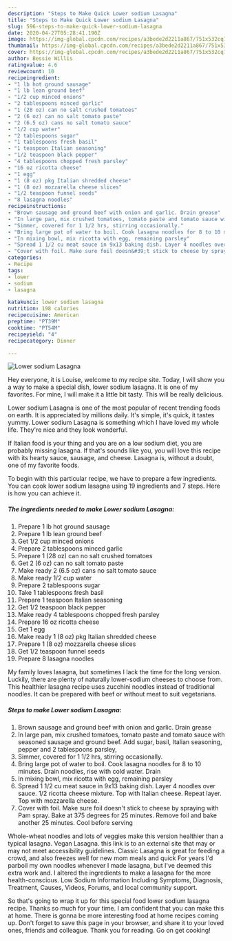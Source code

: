 ```yaml
---
description: "Steps to Make Quick Lower sodium Lasagna"
title: "Steps to Make Quick Lower sodium Lasagna"
slug: 596-steps-to-make-quick-lower-sodium-lasagna
date: 2020-04-27T05:28:41.190Z
image: https://img-global.cpcdn.com/recipes/a3bede2d2211a867/751x532cq70/lower-sodium-lasagna-recipe-main-photo.jpg
thumbnail: https://img-global.cpcdn.com/recipes/a3bede2d2211a867/751x532cq70/lower-sodium-lasagna-recipe-main-photo.jpg
cover: https://img-global.cpcdn.com/recipes/a3bede2d2211a867/751x532cq70/lower-sodium-lasagna-recipe-main-photo.jpg
author: Bessie Willis
ratingvalue: 4.6
reviewcount: 10
recipeingredient:
- "1 lb hot ground sausage"
- "1 lb lean ground beef"
- "1/2 cup minced onions"
- "2 tablespoons minced garlic"
- "1 (28 oz) can no salt crushed tomatoes"
- "2 (6 oz) can no salt tomato paste"
- "2 (6.5 oz) cans no salt tomato sauce"
- "1/2 cup water"
- "2 tablespoons sugar"
- "1 tablespoons fresh basil"
- "1 teaspoon Italian seasoning"
- "1/2 teaspoon black pepper"
- "4 tablespoons chopped fresh parsley"
- "16 oz ricotta cheese"
- "1 egg"
- "1 (8 oz) pkg Italian shredded cheese"
- "1 (8 oz) mozzarella cheese slices"
- "1/2 teaspoon funnel seeds"
- "8 lasagna noodles"
recipeinstructions:
- "Brown sausage and ground beef with onion and garlic. Drain grease"
- "In large pan, mix crushed tomatoes, tomato paste and tomato sauce with seasoned sausage and ground beef. Add sugar, basil, Italian seasoning, pepper and 2 tablespoons parsley,"
- "Simmer, covered for 1 1/2 hrs, stirring occasionally."
- "Bring large pot of water to boil. Cook lasagna noodles for 8 to 10 minutes. Drain noodles, rise with cold water. Drain"
- "In mixing bowl, mix ricotta with egg, remaining parsley"
- "Spread 1 1/2 cu meat sauce in 9x13 baking dish. Layer 4 noodles over sauce. 1/2 ricotta cheese mixture. Top with Italian cheese. Repeat layer. Top with mozzarella cheese."
- "Cover with foil. Make sure foil doesn&#39;t stick to cheese by spraying with Pam spray. Bake at 375 degrees for 25 minutes. Remove foil and bake another 25 minutes. Cool before serving"
categories:
- Recipe
tags:
- lower
- sodium
- lasagna

katakunci: lower sodium lasagna 
nutrition: 198 calories
recipecuisine: American
preptime: "PT39M"
cooktime: "PT54M"
recipeyield: "4"
recipecategory: Dinner

---
```



![Lower sodium Lasagna](https://img-global.cpcdn.com/recipes/a3bede2d2211a867/751x532cq70/lower-sodium-lasagna-recipe-main-photo.jpg)

Hey everyone, it is Louise, welcome to my recipe site. Today, I will show you a way to make a special dish, lower sodium lasagna. It is one of my favorites. For mine, I will make it a little bit tasty. This will be really delicious.

Lower sodium Lasagna is one of the most popular of recent trending foods on earth. It is appreciated by millions daily. It's simple, it's quick, it tastes yummy. Lower sodium Lasagna is something which I have loved my whole life. They're nice and they look wonderful.

If Italian food is your thing and you are on a low sodium diet, you are probably missing lasagna. If that&#39;s sounds like you, you will love this recipe with its hearty sauce, sausage, and cheese. Lasagna is, without a doubt, one of my favorite foods.


To begin with this particular recipe, we have to prepare a few ingredients. You can cook lower sodium lasagna using 19 ingredients and 7 steps. Here is how you can achieve it.

<!--inarticleads1-->

##### The ingredients needed to make Lower sodium Lasagna:

1. Prepare 1 lb hot ground sausage
1. Prepare 1 lb lean ground beef
1. Get 1/2 cup minced onions
1. Prepare 2 tablespoons minced garlic
1. Prepare 1 (28 oz) can no salt crushed tomatoes
1. Get 2 (6 oz) can no salt tomato paste
1. Make ready 2 (6.5 oz) cans no salt tomato sauce
1. Make ready 1/2 cup water
1. Prepare 2 tablespoons sugar
1. Take 1 tablespoons fresh basil
1. Prepare 1 teaspoon Italian seasoning
1. Get 1/2 teaspoon black pepper
1. Make ready 4 tablespoons chopped fresh parsley
1. Prepare 16 oz ricotta cheese
1. Get 1 egg
1. Make ready 1 (8 oz) pkg Italian shredded cheese
1. Prepare 1 (8 oz) mozzarella cheese slices
1. Get 1/2 teaspoon funnel seeds
1. Prepare 8 lasagna noodles


My family loves lasagna, but sometimes I lack the time for the long version. Luckily, there are plenty of naturally lower-sodium cheeses to choose from. This healthier lasagna recipe uses zucchini noodles instead of traditional noodles. It can be prepared with beef or without meat to suit vegetarians. 

<!--inarticleads2-->

##### Steps to make Lower sodium Lasagna:

1. Brown sausage and ground beef with onion and garlic. Drain grease
1. In large pan, mix crushed tomatoes, tomato paste and tomato sauce with seasoned sausage and ground beef. Add sugar, basil, Italian seasoning, pepper and 2 tablespoons parsley,
1. Simmer, covered for 1 1/2 hrs, stirring occasionally.
1. Bring large pot of water to boil. Cook lasagna noodles for 8 to 10 minutes. Drain noodles, rise with cold water. Drain
1. In mixing bowl, mix ricotta with egg, remaining parsley
1. Spread 1 1/2 cu meat sauce in 9x13 baking dish. Layer 4 noodles over sauce. 1/2 ricotta cheese mixture. Top with Italian cheese. Repeat layer. Top with mozzarella cheese.
1. Cover with foil. Make sure foil doesn&#39;t stick to cheese by spraying with Pam spray. Bake at 375 degrees for 25 minutes. Remove foil and bake another 25 minutes. Cool before serving


Whole-wheat noodles and lots of veggies make this version healthier than a typical lasagna. Vegan Lasagna. this link is to an external site that may or may not meet accessibility guidelines. Classic Lasagna is great for feeding a crowd, and also freezes well for new mom meals and quick For years I&#39;d parboil my own noodles whenever I made lasagna, but I&#39;ve deemed this extra work and. I altered the ingredients to make a lasagna for the more health-conscious. Low Sodium Information Including Symptoms, Diagnosis, Treatment, Causes, Videos, Forums, and local community support. 

So that's going to wrap it up for this special food lower sodium lasagna recipe. Thanks so much for your time. I am confident that you can make this at home. There is gonna be more interesting food at home recipes coming up. Don't forget to save this page in your browser, and share it to your loved ones, friends and colleague. Thank you for reading. Go on get cooking!
